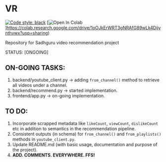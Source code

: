 # VR

[![Code style: black](https://img.shields.io/badge/code%20style-black-000000.svg)](https://github.com/psf/black)
[![Open In Colab](https://colab.research.google.com/assets/colab-badge.svg)]https://colab.research.google.com/drive/1oOJkErWRT3gNRAfG89wLk4Dijynthvwx?usp=sharing)


Repository for Sadhguru video recommendation project

STATUS: [ONGOING]


## ON-GOING TASKS:
1. backend/youtube_client.py -> adding `from_channel()` method to retrieve all videos under a channel.
2. backend/recommend.py -> started implementation.
3. frontend/app.py -> on-going implementation.

## TO DO:
1. Incorporate scrapped metadata like `likeCount`, `viewCount`, `dislikeCount` etc in addition to semantics in the recommendation pipeline.
2. Consistent outputs (in schema) for `from_channel()` and `from_playlists()` methods in `youtube_client.py`.
3. Update README.md (with basic usage, documentation and purpose of the project).
4. **ADD. COMMENTS. EVERYWHERE. FFS!**
